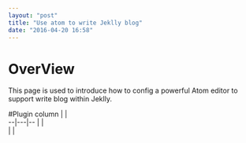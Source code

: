 ```yaml
---
layout: "post"
title: "Use atom to write Jeklly blog"
date: "2016-04-20 16:58"
---
```


OverView
=======
This page is used to introduce how to config a powerful Atom editor to support write blog within Jeklly.

#Plugin
column  |   |  
--|---|--
  |   |  
  |   |  
